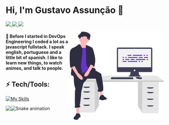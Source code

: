 <h1>Hi, I'm Gustavo Assunção 👋 </h1>
<p align="left">
  <a href="mailto:monteirocontacto@gmail.com">
    <img src="https://img.shields.io/badge/-monteirocontacto@gmail.com-6633cc?style=flat-square&logo=Gmail&logoColor=white&link=mailto:monteirocontacto@gmail.com" />
  </a>
  <a href="https://www.linkedin.com/in/gustvoassuncao">
    <img src="https://img.shields.io/badge/-Gustavo%20Monteiro-6633cc?style=flat-square&logo=Linkedin&logoColor=white&link=https://www.linkedin.com/in/gustvoassuncao" />
  </a>
  <a href="https://github.com/gustvoassuncao/?tab=follow">
    <img src="https://img.shields.io/github/followers/gustvoassuncao?label=Follow&style=social" />
  </a>
</p>
<img align="right" width="300px" src="./bio-image.svg" />
<h4> 🚀  Before I started in DevOps Engineering I coded a lot as a javascript fullstack. I speak english, portuguese and a little bit of spanish. I like to learn new things, to watch animes, and talk to people.</h4>

<h2 align="left">⚡ Tech/Tools:</h2>

[![My Skills](https://skillicons.dev/icons?i=linux,aws,jenkins,docker,js,git&perline=7)](https://skillicons.dev)

<img
  align="left"
  height="165"
  src="https://github-readme-stats.vercel.app/api?username=gustvoassuncao&count_private=true&show_icons=true&custom_title=GitHub%20Status&hide=issues&title_color=6633cc&icon_color=f7df1e&bg_color=ffffff00&text_color=7159c1&hide_border=true"
/>

![Snake animation](https://github.com/gustvoassuncao/gustvoassuncao/blob/output/github-contribution-grid-snake.svg) 
